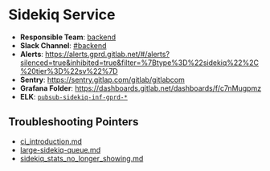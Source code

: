 <!-- MARKER: do not edit this section directly. Edit services/service-mappings.yml then run scripts/generate-docs -->
#  Sidekiq Service

* **Responsible Team**: [backend](https://about.gitlab.com/handbook/engineering/dev-backend/)
* **Slack Channel**: [#backend](https://gitlab.slack.com/archives/production/backend)
* **Alerts**: https://alerts.gprd.gitlab.net/#/alerts?silenced=true&inhibited=true&filter=%7Btype%3D%22sidekiq%22%2C%20tier%3D%22sv%22%7D
* **Sentry**: https://sentry.gitlap.com/gitlab/gitlabcom
* **Grafana Folder**: https://dashboards.gitlab.net/dashboards/f/c7nMugpmz
* **ELK**: [`pubsub-sidekiq-inf-gprd-*`](https://log.gitlab.net/goto/d7e4791e63d2a2b192514ac821c9f14f)

## Troubleshooting Pointers

* [ci_introduction.md](ci_introduction.md)
* [large-sidekiq-queue.md](large-sidekiq-queue.md)
* [sidekiq_stats_no_longer_showing.md](sidekiq_stats_no_longer_showing.md)

<!-- END_MARKER -->
